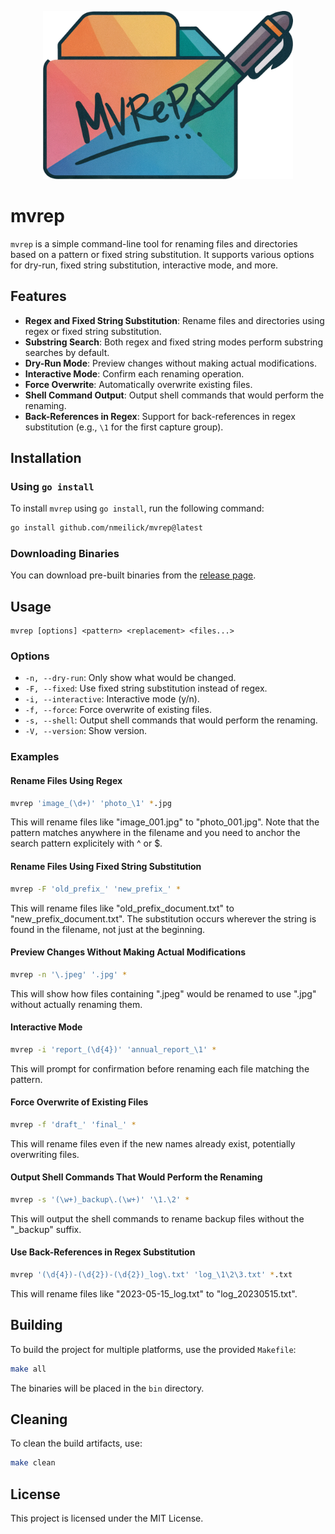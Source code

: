 <p>
<div align="center">
<img src="logo.png" width="400" alt="mvrep logo"></p>
</div>

# mvrep

`mvrep` is a simple command-line tool for renaming files and directories based on a pattern or fixed string substitution. It supports various options for dry-run, fixed string substitution, interactive mode, and more.

## Features

- **Regex and Fixed String Substitution**: Rename files and directories using regex or fixed string substitution.
- **Substring Search**: Both regex and fixed string modes perform substring searches by default.
- **Dry-Run Mode**: Preview changes without making actual modifications.
- **Interactive Mode**: Confirm each renaming operation.
- **Force Overwrite**: Automatically overwrite existing files.
- **Shell Command Output**: Output shell commands that would perform the renaming.
- **Back-References in Regex**: Support for back-references in regex substitution (e.g., `\1` for the first capture group).

## Installation

### Using `go install`

To install `mvrep` using `go install`, run the following command:

```sh
go install github.com/nmeilick/mvrep@latest
```

### Downloading Binaries

You can download pre-built binaries from the [release page](https://github.com/nmeilick/mvrep/releases).

## Usage

```
mvrep [options] <pattern> <replacement> <files...>
```

### Options

- `-n, --dry-run`: Only show what would be changed.
- `-F, --fixed`: Use fixed string substitution instead of regex.
- `-i, --interactive`: Interactive mode (y/n).
- `-f, --force`: Force overwrite of existing files.
- `-s, --shell`: Output shell commands that would perform the renaming.
- `-V, --version`: Show version.

### Examples

#### Rename Files Using Regex

```sh
mvrep 'image_(\d+)' 'photo_\1' *.jpg
```
This will rename files like "image_001.jpg" to "photo_001.jpg". Note that the pattern matches anywhere in the filename
and you need to anchor the search pattern explicitely with ^ or $.

#### Rename Files Using Fixed String Substitution

```sh
mvrep -F 'old_prefix_' 'new_prefix_' *
```
This will rename files like "old_prefix_document.txt" to "new_prefix_document.txt". The substitution occurs wherever
the string is found in the filename, not just at the beginning.

#### Preview Changes Without Making Actual Modifications

```sh
mvrep -n '\.jpeg' '.jpg' *
```
This will show how files containing ".jpeg" would be renamed to use ".jpg" without actually renaming them.

#### Interactive Mode

```sh
mvrep -i 'report_(\d{4})' 'annual_report_\1' *
```
This will prompt for confirmation before renaming each file matching the pattern.

#### Force Overwrite of Existing Files

```sh
mvrep -f 'draft_' 'final_' *
```
This will rename files even if the new names already exist, potentially overwriting files.

#### Output Shell Commands That Would Perform the Renaming

```sh
mvrep -s '(\w+)_backup\.(\w+)' '\1.\2' *
```
This will output the shell commands to rename backup files without the "_backup" suffix.

#### Use Back-References in Regex Substitution

```sh
mvrep '(\d{4})-(\d{2})-(\d{2})_log\.txt' 'log_\1\2\3.txt' *.txt
```
This will rename files like "2023-05-15_log.txt" to "log_20230515.txt".

## Building

To build the project for multiple platforms, use the provided `Makefile`:

```sh
make all
```

The binaries will be placed in the `bin` directory.

## Cleaning

To clean the build artifacts, use:

```sh
make clean
```

## License

This project is licensed under the MIT License.
